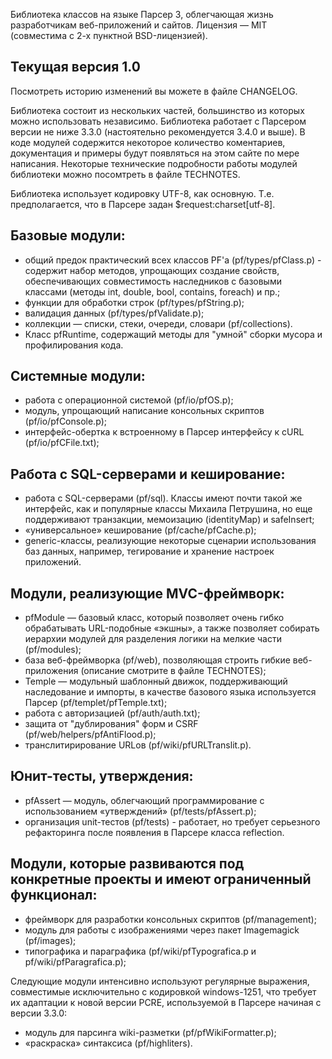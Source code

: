 
Библиотека классов на языке Парсер 3, облегчающая жизнь разработчикам веб-приложений и сайтов. Лицензия — MIT (совместима с 2-х пунктной BSD-лицензией).

Текущая версия 1.0
------------------

Посмотреть историю изменений вы можете в файле CHANGELOG.

Библиотека состоит из нескольких частей, большинство из которых можно использовать независимо. Библиотека работает с Парсером версии не ниже 3.3.0 (настоятельно рекомендуется 3.4.0 и выше). В коде модулей содержится некоторое количество коментариев, документация и примеры будут появляться на этом сайте по мере написания. Некоторые технические подробности работы модулей библиотеки можно посомтреть в файле TECHNOTES.

Библиотека использует кодировку UTF-8, как основную. Т.е. предполагается, что в Парсере задан $request:charset[utf-8].

Базовые модули:
---------------
* общий предок практический всех классов PF'а (pf/types/pfClass.p) - содержит набор методов, упрощающих создание свойств, обеспечивающих совместимость наследников с базовыми классами (методы int, double, bool, contains, foreach) и пр.;
* функции для обработки строк (pf/types/pfString.p);
* валидация данных (pf/types/pfValidate.p);
* коллекции — списки, стеки, очереди, словари (pf/collections).
* Класс pfRuntime, содержащий методы для "умной" сборки мусора и профилирования кода. 

Системные модули:
-----------------
* работа с операционной системой (pf/io/pfOS.p);
* модуль, упрощающий написание консольных скриптов (pf/io/pfConsole.p);
* интерфейс-обертка к встроенному в Парсер интерфейсу к cURL (pf/io/pfCFile.txt); 

Работа с SQL-серверами и кеширование:
-------------------------------------

* работа с SQL-серверами (pf/sql). Классы имеют почти такой же интерфейс, как и популярные классы Михаила Петрушина, но еще поддерживают транзакции, мемоизацию (identityMap) и safeInsert;
* «универсальное» кеширование (pf/cache/pfCache.p);
* generic-классы, реализующие некоторые сценарии использования баз данных, например, тегирование и хранение настроек приложений. 

Модули, реализующие MVC-фреймворк:
----------------------------------
* pfModule — базовый класс, который позволяет очень гибко обрабатывать URL-подобные «экшны», а также позволяет собирать иерархии модулей для разделения логики на мелкие части (pf/modules);
* база веб-фреймворка (pf/web), позволяющая строить гибкие веб-приложения (описание смотрите в файле TECHNOTES);
* Temple — модульный шаблонный движок, поддерживающий наследование и импорты, в качестве базового языка используется Парсер (pf/templet/pfTemple.txt);
* работа с авторизацией (pf/auth/auth.txt);
* защита от "дублирования" форм и CSRF (pf/web/helpers/pfAntiFlood.p);
* транслитирирование URLов (pf/wiki/pfURLTranslit.p). 

Юнит-тесты, утверждения:
------------------------
* pfAssert — модуль, облегчающий программирование с использованием «утверждений» (pf/tests/pfAssert.p);
* организация unit-тестов (pf/tests) - работает, но требует серьезного рефакторинга после появления в Парсере класса reflection. 

Модули, которые развиваются под конкретные проекты и имеют ограниченный функционал:
-----------------------------------------------------------------------------------
* фреймворк для разработки консольных скриптов (pf/management);
* модуль для работы с изображениями через пакет Imagemagick (pf/images); 
* типографика и параграфика (pf/wiki/pfTypografica.p и pf/wiki/pfParagrafica.p);

Следующие модули интенсивно используют регулярные выражения, совместимые исключительно с кодировкой windows-1251, что требует их адаптации к новой версии PCRE, используемой в Парсере начиная с версии 3.3.0:

* модуль для парсинга wiki-разметки (pf/pfWikiFormatter.p);
* «раскраска» синтаксиса (pf/highliters).
